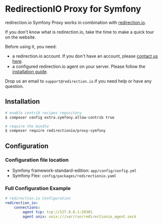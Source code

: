 # RedirectionIO Proxy for Symfony

redirection.io Symfony Proxy works in combination with
[redirection.io](https://redirection.io).

If you don't know what is redirection.io, take the time to make a quick tour on
the website.

Before using it, you need:
- a redirection.io account. If you don't have an account, please [contact us here](https://redirection.io/contact-us).
- a configured redirection.io agent on your server. Please follow the [installation guide](https://redirection.io/documentation/developer-documentation/installation-of-the-agent).

Drop us an email to `support@redirection.io` if you need help or have any question.

## Installation

```bash
# enable contrib recipes repository
$ composer config extra.symfony.allow-contrib true

# require the bundle
$ composer require redirectionio/proxy-symfony
```

## Configuration

### Configuration file location

- Symfony framework-standard-edition: `app/config/config.yml`
- Symfony Flex: `config/packages/redirectionio.yaml`

### Full Configuration Example

```yaml
# redirection.io Configuration
redirection_io:
    connections:
        agent tcp: tcp://127.0.0.1:20301
        agent unix: unix:///var/run/redirectionio_agent.sock

```
